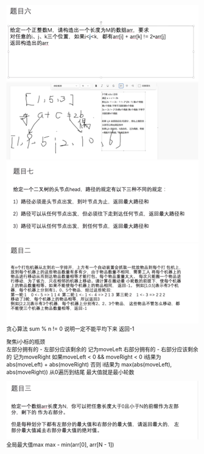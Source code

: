 ![](.题目以及解题思路_images/52c9a36b.png)
![](.题目以及解题思路_images/5fb48288.png)
![](.题目以及解题思路_images/6029f1ea.png)
![](.题目以及解题思路_images/3825b6aa.png)
贪心算法
sum % n != 0 说明一定不能平均下来 返回-1

聚焦i小标的瓶颈  
左部分拥有的 - 左部分应该剩余的 记为moveLeft
右部分拥有的 - 右部分应该剩余的 记为moveRight
如果moveLeft < 0 && moveRight < 0 i结果为 abs(moveLeft) + abs(moveRight)
否则 i结果为 max(abs(moveLeft), abs(moveRight))
从0遍历到结尾 最大值就是最小轮数

![](.题目以及解题思路_images/f5043773.png)
全局最大值max
max - min(arr[0], arr[N - 1])



